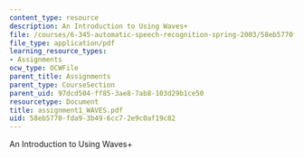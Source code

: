 ```yaml
---
content_type: resource
description: An Introduction to Using Waves+
file: /courses/6-345-automatic-speech-recognition-spring-2003/58eb5770fda93b496cc72e9c0af19c82_assignment1_WAVES.pdf
file_type: application/pdf
learning_resource_types:
- Assignments
ocw_type: OCWFile
parent_title: Assignments
parent_type: CourseSection
parent_uid: 97dcd504-ff85-3ae8-7ab8-103d29b1ce50
resourcetype: Document
title: assignment1_WAVES.pdf
uid: 58eb5770-fda9-3b49-6cc7-2e9c0af19c82
---
```

An Introduction to Using Waves+

